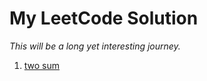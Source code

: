 # My LeetCode Solution
_This will be a long yet interesting journey._

1. [two sum](https://github.com/carsonxie/LeetCode-stuff/blob/master/notes/1_twosum.md)
